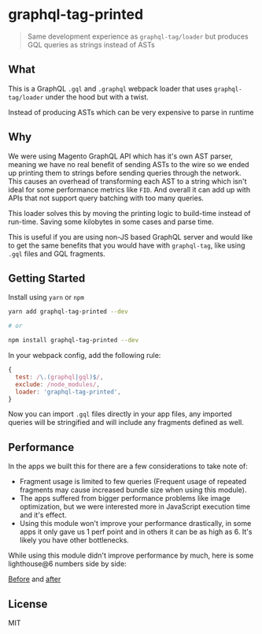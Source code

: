 # graphql-tag-printed

> Same development experience as `graphql-tag/loader` but produces GQL queries as strings instead of ASTs

## What

This is a GraphQL `.gql` and `.graphql` webpack loader that uses `graphql-tag/loader` under the hood but with a twist.

Instead of producing ASTs which can be very expensive to parse in runtime

## Why

We were using Magento GraphQL API which has it's own AST parser, meaning we have no real benefit of sending ASTs to the wire so we ended up printing them to strings before sending queries through the network. This causes an overhead of transforming each AST to a string which isn't ideal for some performance metrics like `FID`. And overall it can add up with APIs that not support query batching with too many queries.

This loader solves this by moving the printing logic to build-time instead of run-time. Saving some kilobytes in some cases and parse time.

This is useful if you are using non-JS based GraphQL server and would like to get the same benefits that you would have with `graphql-tag`, like using `.gql` files and GQL fragments.

## Getting Started

Install using `yarn` or `npm`

```sh
yarn add graphql-tag-printed --dev

# or

npm install graphql-tag-printed --dev
```

In your webpack config, add the following rule:

```js
{
  test: /\.(graphql|gql)$/,
  exclude: /node_modules/,
  loader: 'graphql-tag-printed',
}
```

Now you can import `.gql` files directly in your app files, any imported queries will be stringified and will include any fragments defined as well.

## Performance

In the apps we built this for there are a few considerations to take note of:

- Fragment usage is limited to few queries (Frequent usage of repeated fragments may cause increased bundle size when using this module).
- The apps suffered from bigger performance problems like image optimization, but we were interested more in JavaScript execution time and it's effect.
- Using this module won't improve your performance drastically, in some apps it only gave us 1 perf point and in others it can be as high as 6. It's likely you have other bottlenecks.

While using this module didn't improve performance by much, here is some lighthouse@6 numbers side by side:

[Before](./perf/before.png) and [after](./perf/after.png)

## License

MIT
